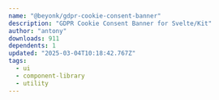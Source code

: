 ```yaml
---
name: "@beyonk/gdpr-cookie-consent-banner"
description: "GDPR Cookie Consent Banner for Svelte/Kit"
author: "antony"
downloads: 911
dependents: 1
updated: "2025-03-04T10:18:42.767Z"
tags: 
  - ui
  - component-library
  - utility
---
```

